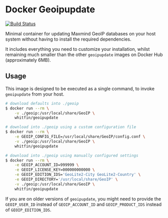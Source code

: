 # Docker Geoipupdate

[![Build Status](https://img.shields.io/github/actions/workflow/status/whitfin/docker-geoipupdate/ci.yml?branch=main)](https://github.com/whitfin/docker-geoipupdate/actions)

Minimal container for updating Maxmind GeoIP databases on your host system without having to install the required dependencies.

It includes everything you need to customize your installation, whilst remaining much smaller than the other `geoipupdate` images on Docker Hub (approximately 6MB).

## Usage

This image is designed to be executed as a single command, to invoke `geoipupdate` from your host.

```bash
# download defaults into ./geoip
$ docker run --rm \
    -v ./geoip:/usr/local/share/GeoIP \
    whitfin/geoipupdate

# download into ./geoip using a custom configuration file
$ docker run --rm \
    -e GEOIP_CONFIG_FILE=/usr/local/share/GeoIP/config.conf \
    -v ./geoip:/usr/local/share/GeoIP \
    whitfin/geoipupdate

# download into ./geoip using manually configured settings
$ docker run --rm \
    -e GEOIP_ACCOUNT_ID=999999 \
    -e GEOIP_LICENSE_KEY=000000000000 \
    -e GEOIP_EDITION_IDS='GeoLite2-City GeoLite2-Country' \
    -e GEOIP_DIRECTORY='/usr/local/share/GeoIP' \
    -v ./geoip:/usr/local/share/GeoIP \
    whitfin/geoipupdate
```

If you are on older versions of `geoipupdate`, you might need to provide the `GEOIP_USER_ID` instead of `GEOIP_ACCOUNT_ID` and `GEOIP_PRODUCT_IDS` instead of `GEOIP_EDITION_IDS`.

